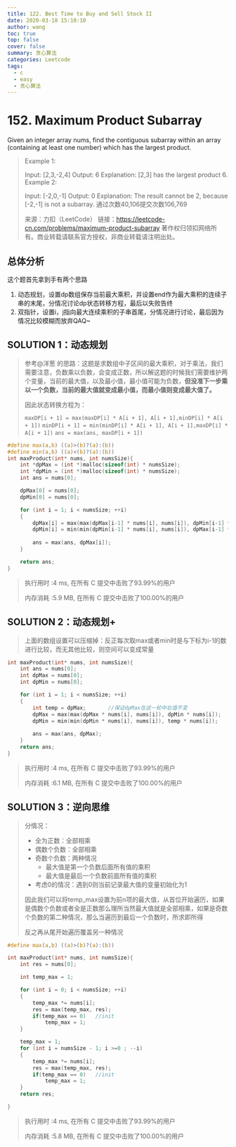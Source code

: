 ```yaml
---
title: 122. Best Time to Buy and Sell Stock II
date: 2020-03-18 15:10:10
author: wang
toc: true
top: false
cover: false
summary: 贪心算法
categories: Leetcode
tags:
  - c
  - easy
  - 贪心算法
---
```


# 152. Maximum Product Subarray

Given an integer array nums, find the contiguous subarray within an array (containing at least one number) which has the largest product.



> Example 1:
>
> Input: [2,3,-2,4]
> Output: 6
> Explanation: [2,3] has the largest product 6.
>    Example 2:
> 
>Input: [-2,0,-1]
> Output: 0
> Explanation: The result cannot be 2, because [-2,-1] is not a subarray.
> 通过次数40,106提交次数106,769
>    
>    来源：力扣（LeetCode）
> 链接：https://leetcode-cn.com/problems/maximum-product-subarray
>著作权归领扣网络所有。商业转载请联系官方授权，非商业转载请注明出处。

## 总体分析

这个题首先拿到手有两个思路

1. 动态规划，设置dp数组保存当前最大乘积，并设置end作为最大乘积的连续子串的末尾，分情况讨论dp状态转移方程，最后以失败告终
2. 双指针，设置i，j指向最大连续乘积的子串首尾，分情况进行讨论，最后因为情况比较模糊而放弃QAQ~

## SOLUTION 1：动态规划

> 参考@洋葱 的思路：这题是求数组中子区间的最大乘积，对于乘法，我们需要注意，负数乘以负数，会变成正数，所以解这题的时候我们需要维护两个变量，当前的最大值，以及最小值，最小值可能为负数，**但没准下一步乘以一个负数，当前的最大值就变成最小值，而最小值则变成最大值了。**
>
> 因此状态转换方程为：
>
> `maxDP[i + 1] = max(maxDP[i] * A[i + 1], A[i + 1],minDP[i] * A[i + 1])`
> `minDP[i + 1] = min(minDP[i] * A[i + 1], A[i + 1],maxDP[i] * A[i + 1])`
> `ans = max(ans, maxDP[i + 1])`
>
> 

```c
#define max(a,b) ((a)>(b)?(a):(b))
#define min(a,b) ((a)<(b)?(a):(b))
int maxProduct(int* nums, int numsSize){
	int *dpMax = (int *)malloc(sizeof(int) * numsSize);
	int *dpMin = (int *)malloc(sizeof(int) * numsSize);
	int ans = nums[0];

	dpMax[0] = nums[0];
	dpMin[0] = nums[0];

	for (int i = 1; i < numsSize; ++i)
	{
		dpMax[i] = max(max(dpMax[i-1] * nums[i], nums[i]), dpMin[i-1] * nums[i]);
		dpMin[i] = min(min(dpMin[i-1] * nums[i], nums[i]), dpMax[i-1] * nums[i]);
		
		ans = max(ans, dpMax[i]);
	}

	return ans;
}
```

> 执行用时 :4 ms, 在所有 C 提交中击败了93.99%的用户
>
> 内存消耗 :5.9 MB, 在所有 C 提交中击败了100.00%的用户

## SOLUTION 2：动态规划+

> 上面的数组设置可以压缩掉：反正每次取max或者min时是与下标为i-1的数进行比较，而无其他比较，则空间可以变成常量
>

```c
int maxProduct(int* nums, int numsSize){
	int ans = nums[0];
	int dpMax = nums[0];
	int dpMin = nums[0];

	for (int i = 1; i < numsSize; ++i)
	{
        int temp = dpMax;   	//保证dpMax在这一轮中右值不变
		dpMax = max(max(dpMax * nums[i], nums[i]), dpMin * nums[i]);
		dpMin = min(min(dpMin * nums[i], nums[i]), temp * nums[i]);
		
		ans = max(ans, dpMax);
	}
	return ans;
}
```

> 执行用时 :4 ms, 在所有 C 提交中击败了93.99%的用户
>
> 内存消耗 :6.1 MB, 在所有 C 提交中击败了100.00%的用户

## SOLUTION 3：逆向思维

> 分情况：
>
> * 全为正数：全部相乘
> * 偶数个负数：全部相乘
> * 奇数个负数：两种情况
>   * 最大值是第一个负数后面所有值的乘积
>   * 最大值是最后一个负数前面所有值的乘积
> * 考虑0的情况：遇到0则当前记录最大值的变量初始化为1
>
> 因此我们可以将temp_max设置为前n项的最大值，从首位开始遍历，如果是偶数个负数或者全是正数那么理所当然最大值就是全部相乘，如果是奇数个负数的第二种情况，那么当遍历到最后一个负数时，所求即所得
>
> 反之再从尾开始遍历覆盖另一种情况

```c
#define max(a,b) ((a)>(b)?(a):(b))

int maxProduct(int* nums, int numsSize){
	int res = nums[0];

	int temp_max = 1;

	for (int i = 0; i < numsSize; ++i)
	{
		temp_max *= nums[i];
		res = max(temp_max, res);
		if(temp_max == 0)	//init
			temp_max = 1;
	}

	temp_max = 1;
	for (int i = numsSize - 1; i >=0 ; --i)
	{
		temp_max *= nums[i];
		res = max(temp_max, res);
		if(temp_max == 0)	//init
			temp_max = 1;
	}
	return res;

}


```

> 执行用时 :4 ms, 在所有 C 提交中击败了93.99%的用户
>
> 内存消耗 :5.8 MB, 在所有 C 提交中击败了100.00%的用户

